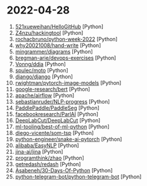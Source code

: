 # 2022-04-28

1. [521xueweihan/HelloGitHub](https://github.com/521xueweihan/HelloGitHub "分享 GitHub 上有趣、入门级的开源项目。Share interesting, entry-level open source projects on GitHub.") [Python]
2. [Z4nzu/hackingtool](https://github.com/Z4nzu/hackingtool "ALL IN ONE Hacking Tool For Hackers") [Python]
3. [rochacbruno/python-week-2022](https://github.com/rochacbruno/python-week-2022 "Template Para a Python Week 2002 - 25 a 29 de Abril na Linux Tips") [Python]
4. [why20021008/hand-write](https://github.com/why20021008/hand-write "模拟手写效果，节约时间。") [Python]
5. [mingrammer/diagrams](https://github.com/mingrammer/diagrams "🎨 Diagram as Code for prototyping cloud system architectures") [Python]
6. [bregman-arie/devops-exercises](https://github.com/bregman-arie/devops-exercises "Linux, Jenkins, AWS, SRE, Prometheus, Docker, Python, Ansible, Git, Kubernetes, Terraform, OpenStack, SQL, NoSQL, Azure, GCP, DNS, Elastic, Network, Virtualization. DevOps Interview Questions") [Python]
7. [Vonng/ddia](https://github.com/Vonng/ddia "《Designing Data-Intensive Application》DDIA中文翻译") [Python]
8. [spulec/moto](https://github.com/spulec/moto "A library that allows you to easily mock out tests based on AWS infrastructure.") [Python]
9. [django/django](https://github.com/django/django "The Web framework for perfectionists with deadlines.") [Python]
10. [rwightman/pytorch-image-models](https://github.com/rwightman/pytorch-image-models "PyTorch image models, scripts, pretrained weights -- ResNet, ResNeXT, EfficientNet, EfficientNetV2, NFNet, Vision Transformer, MixNet, MobileNet-V3/V2, RegNet, DPN, CSPNet, and more") [Python]
11. [google-research/bert](https://github.com/google-research/bert "TensorFlow code and pre-trained models for BERT") [Python]
12. [apache/airflow](https://github.com/apache/airflow "Apache Airflow - A platform to programmatically author, schedule, and monitor workflows") [Python]
13. [sebastianruder/NLP-progress](https://github.com/sebastianruder/NLP-progress "Repository to track the progress in Natural Language Processing (NLP), including the datasets and the current state-of-the-art for the most common NLP tasks.") [Python]
14. [PaddlePaddle/PaddleSeg](https://github.com/PaddlePaddle/PaddleSeg "Easy-to-use image segmentation library with awesome pre-trained model zoo, supporting wide-range of practical tasks in Semantic Segmentation, Interactive Segmentation, Panoptic Segmentation, Image Matting, 3D Segmentation, etc.") [Python]
15. [facebookresearch/ParlAI](https://github.com/facebookresearch/ParlAI "A framework for training and evaluating AI models on a variety of openly available dialogue datasets.") [Python]
16. [DeepLabCut/DeepLabCut](https://github.com/DeepLabCut/DeepLabCut "Official implementation of DeepLabCut: Markerless pose estimation of user-defined features with deep learning for all animals incl. humans") [Python]
17. [ml-tooling/best-of-ml-python](https://github.com/ml-tooling/best-of-ml-python "🏆 A ranked list of awesome machine learning Python libraries. Updated weekly.") [Python]
18. [diego-vicente/som-tsp](https://github.com/diego-vicente/som-tsp "Solving the Traveling Salesman Problem using Self-Organizing Maps") [Python]
19. [python-engineer/snake-ai-pytorch](https://github.com/python-engineer/snake-ai-pytorch "") [Python]
20. [alibaba/EasyNLP](https://github.com/alibaba/EasyNLP "EasyNLP: A Comprehensive and Easy-to-use NLP Toolkit") [Python]
21. [jina-ai/jina](https://github.com/jina-ai/jina "Cloud-native neural search framework for 𝙖𝙣𝙮 kind of data") [Python]
22. [programthink/zhao](https://github.com/programthink/zhao "【编程随想】整理的《太子党关系网络》，专门揭露赵国的权贵") [Python]
23. [getredash/redash](https://github.com/getredash/redash "Make Your Company Data Driven. Connect to any data source, easily visualize, dashboard and share your data.") [Python]
24. [Asabeneh/30-Days-Of-Python](https://github.com/Asabeneh/30-Days-Of-Python "30 days of Python programming challenge is a step-by-step guide to learn the Python programming language in 30 days. This challenge may take more than100 days, follow your own pace.") [Python]
25. [python-telegram-bot/python-telegram-bot](https://github.com/python-telegram-bot/python-telegram-bot "We have made you a wrapper you can't refuse") [Python]
